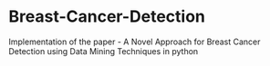 # Breast-Cancer-Detection
Implementation of the paper - A Novel Approach for Breast Cancer Detection using Data Mining Techniques in python
